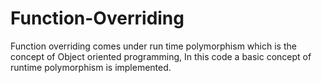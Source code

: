 # Function-Overriding
Function overriding comes under run time polymorphism which is the concept of Object oriented programming, In this code a basic concept of runtime polymorphism is implemented. 
